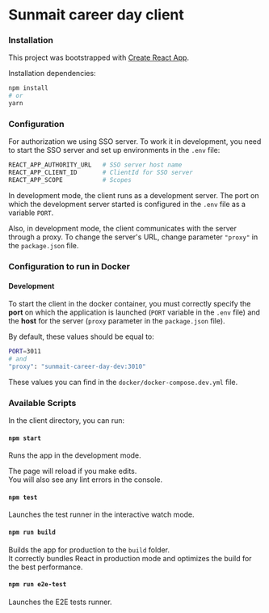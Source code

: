 # Sunmait career day client

### Installation

This project was bootstrapped with [Create React App](https://github.com/facebook/create-react-app).

Installation dependencies:

```sh
npm install
# or
yarn
```

### Configuration

For authorization we using SSO server. To work it in development, you need to start the SSO server and set up environments in the `.env` file:

```sh
REACT_APP_AUTHORITY_URL   # SSO server host name
REACT_APP_CLIENT_ID       # ClientId for SSO server
REACT_APP_SCOPE           # Scopes
```

In development mode, the client runs as a development server. The port on which the development server started is configured in the `.env` file as a variable `PORT`.

Also, in development mode, the client communicates with the server through a proxy. To change the server's URL, change parameter `"proxy"` in the `package.json` file.

### Configuration to run in Docker

#### Development

To start the client in the docker container, you must correctly specify the **port** on which the application is launched (`PORT` variable in the `.env` file) and the **host** for the server (`proxy` parameter in the `package.json` file).

By default, these values ​​should be equal to:

```sh
PORT=3011
# and
"proxy": "sunmait-career-day-dev:3010"
```

These values ​​you can find in the `docker/docker-compose.dev.yml` file.

### Available Scripts

In the client directory, you can run:

#### `npm start`

Runs the app in the development mode.

The page will reload if you make edits.<br>
You will also see any lint errors in the console.

#### `npm test`

Launches the test runner in the interactive watch mode.

#### `npm run build`

Builds the app for production to the `build` folder.<br>
It correctly bundles React in production mode and optimizes the build for the best performance.

#### `npm run e2e-test`

Launches the E2E tests runner.
